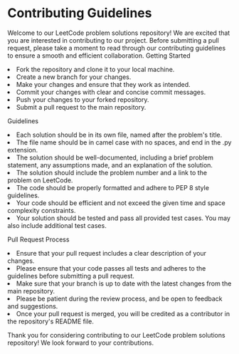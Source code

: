 # Contributing Guidelines

Welcome to our LeetCode problem solutions repository! We are excited that you are interested in contributing to our project. Before submitting a pull request, please take a moment to read through our contributing guidelines to ensure a smooth and efficient collaboration.
Getting Started

  <li>  Fork the repository and clone it to your local machine.
  <li>  Create a new branch for your changes.
  <li>  Make your changes and ensure that they work as intended.
  <li>  Commit your changes with clear and concise commit messages.
 <li>   Push your changes to your forked repository.
  <li>  Submit a pull request to the main repository.

Guidelines

  <li>  Each solution should be in its own file, named after the problem's title.
  <li>  The file name should be in camel case with no spaces, and end in the .py extension.
  <li>  The solution should be well-documented, including a brief problem statement, any assumptions made, and an explanation of the solution.
  <li>  The solution should include the problem number and a link to the problem on LeetCode.
 <li>   The code should be properly formatted and adhere to PEP 8 style guidelines.
 <li>   Your code should be efficient and not exceed the given time and space complexity constraints.
  <li>  Your solution should be tested and pass all provided test cases. You may also include additional test cases.


Pull Request Process

  <li> Ensure that your pull request includes a clear description of your changes.
  <li>  Please ensure that your code passes all tests and adheres to the guidelines before submitting a pull request.
  <li>  Make sure that your branch is up to date with the latest changes from the main repository.
  <li>  Please be patient during the review process, and be open to feedback and suggestions.
   <li> Once your pull request is merged, you will be credited as a contributor in the repository's README file.

Thank you for considering contributing to our LeetCode problem solutions repository! We look forward to your contributions.
